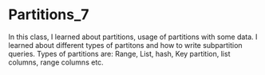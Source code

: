 # Partitions_7
In this class, I learned about partitions, usage of partitions with some data. I learned about different types of partitons and how to write subpartition queries. Types of partitions are: Range, List, hash, Key partition, list columns, range columns etc. 
